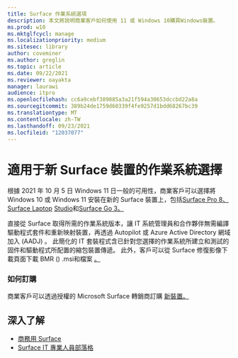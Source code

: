 ```yaml
---
title: Surface 作業系統選項
description: 本文將說明商業客戶如何使用 11 或 Windows 10購買Windows裝置。
ms.prod: w10
ms.mktglfcycl: manage
ms.localizationpriority: medium
ms.sitesec: library
author: coveminer
ms.author: greglin
ms.topic: article
ms.date: 09/22/2021
ms.reviewer: oayakta
manager: laurawi
audience: itpro
ms.openlocfilehash: cc6a9cebf389885a3a21f594a30653dccbd22a8a
ms.sourcegitcommit: 389b24de1759d60339f4fe9257d1bdd68267bc39
ms.translationtype: MT
ms.contentlocale: zh-TW
ms.lasthandoff: 09/23/2021
ms.locfileid: "12037077"
---
```

# <a name="os-choice-for-new-surface-devices"></a>適用于新 Surface 裝置的作業系統選擇
 
根據 2021 年 10 月 5 日 Windows 11 日一般的可用性，商業客戶可以選擇將 Windows 10 或 Windows 11 安裝在新的 Surface 裝置上，包括[Surface Pro 8、Surface Laptop](https://www.microsoft.com/surface/business/surface-pro-8) [Studio](https://www.microsoft.com/surface/business/surface-laptop-studio)和[Surface Go 3。](https://www.microsoft.com/surface/business/surface-go-3)  
 
直接從 Surface 取得所需的作業系統版本，讓 IT 系統管理員和合作夥伴無需編譯驅動程式套件和重新映射裝置，再透過 Autopilot 或 Azure Active Directory 網域加入 (AADJ) 。 此簡化的 IT 套裝程式含已針對您選擇的作業系統所建立和測試的固件和驅動程式所配置的縮包裝置傳遞。 此外，客戶可以從 Surface 修復影像下載頁面下載 BMR () .msi和檔案 [。](https://support.microsoft.com/surface-recovery-image) 
 
### <a name="how-to-order"></a>如何訂購

商業客戶可以透過授權的 Microsoft Surface 轉銷商訂購 [新裝置。](https://www.microsoft.com/surface/business/where-to-buy-microsoft-surface?)

## <a name="learn-more"></a>深入了解

- [商務用 Surface](https://www.microsoft.com/surface/business)
- [Surface IT 專業人員部落格](https://techcommunity.microsoft.com/t5/surface-it-pro-blog/bg-p/SurfaceITPro)